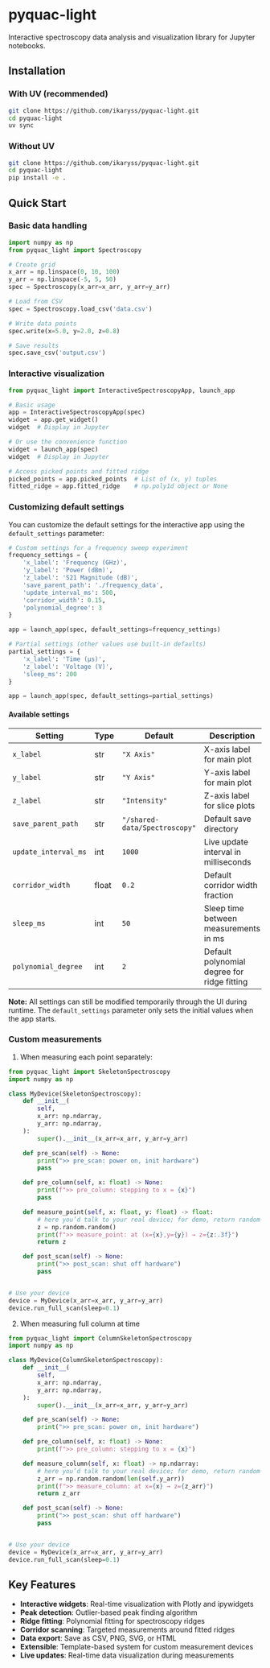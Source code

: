 # pyquac-light

Interactive spectroscopy data analysis and visualization library for Jupyter notebooks.

## Installation

### With UV (recommended)

```bash
git clone https://github.com/ikaryss/pyquac-light.git
cd pyquac-light
uv sync
```

### Without UV

```bash
git clone https://github.com/ikaryss/pyquac-light.git
cd pyquac-light
pip install -e .
```

## Quick Start

### Basic data handling

```python
import numpy as np
from pyquac_light import Spectroscopy

# Create grid
x_arr = np.linspace(0, 10, 100)
y_arr = np.linspace(-5, 5, 50)
spec = Spectroscopy(x_arr=x_arr, y_arr=y_arr)

# Load from CSV
spec = Spectroscopy.load_csv('data.csv')

# Write data points
spec.write(x=5.0, y=2.0, z=0.8)

# Save results
spec.save_csv('output.csv')
```

### Interactive visualization

```python
from pyquac_light import InteractiveSpectroscopyApp, launch_app

# Basic usage
app = InteractiveSpectroscopyApp(spec)
widget = app.get_widget()
widget  # Display in Jupyter

# Or use the convenience function
widget = launch_app(spec)
widget  # Display in Jupyter

# Access picked points and fitted ridge
picked_points = app.picked_points  # List of (x, y) tuples
fitted_ridge = app.fitted_ridge    # np.poly1d object or None
```

### Customizing default settings

You can customize the default settings for the interactive app using the `default_settings` parameter:

```python
# Custom settings for a frequency sweep experiment
frequency_settings = {
    'x_label': 'Frequency (GHz)',
    'y_label': 'Power (dBm)',
    'z_label': 'S21 Magnitude (dB)',
    'save_parent_path': './frequency_data',
    'update_interval_ms': 500,
    'corridor_width': 0.15,
    'polynomial_degree': 3
}

app = launch_app(spec, default_settings=frequency_settings)

# Partial settings (other values use built-in defaults)
partial_settings = {
    'x_label': 'Time (μs)',
    'z_label': 'Voltage (V)',
    'sleep_ms': 200
}

app = launch_app(spec, default_settings=partial_settings)
```

#### Available settings

| Setting              | Type  | Default                       | Description                                 |
| -------------------- | ----- | ----------------------------- | ------------------------------------------- |
| `x_label`            | str   | `"X Axis"`                    | X-axis label for main plot                  |
| `y_label`            | str   | `"Y Axis"`                    | Y-axis label for main plot                  |
| `z_label`            | str   | `"Intensity"`                 | Z-axis label for slice plots                |
| `save_parent_path`   | str   | `"/shared-data/Spectroscopy"` | Default save directory                      |
| `update_interval_ms` | int   | `1000`                        | Live update interval in milliseconds        |
| `corridor_width`     | float | `0.2`                         | Default corridor width fraction             |
| `sleep_ms`           | int   | `50`                          | Sleep time between measurements in ms       |
| `polynomial_degree`  | int   | `2`                           | Default polynomial degree for ridge fitting |

**Note:** All settings can still be modified temporarily through the UI during runtime. The `default_settings` parameter only sets the initial values when the app starts.

### Custom measurements

1. When measuring each point separately:

```python
from pyquac_light import SkeletonSpectroscopy
import numpy as np

class MyDevice(SkeletonSpectroscopy):
    def __init__(
        self,
        x_arr: np.ndarray,
        y_arr: np.ndarray,
    ):
        super().__init__(x_arr=x_arr, y_arr=y_arr)

    def pre_scan(self) -> None:
        print(">> pre_scan: power on, init hardware")
        pass

    def pre_column(self, x: float) -> None:
        print(f">> pre_column: stepping to x = {x}")
        pass

    def measure_point(self, x: float, y: float) -> float:
        # here you’d talk to your real device; for demo, return random
        z = np.random.random()
        print(f">> measure_point: at (x={x},y={y}) → z={z:.3f}")
        return z

    def post_scan(self) -> None:
        print(">> post_scan: shut off hardware")
        pass


# Use your device
device = MyDevice(x_arr=x_arr, y_arr=y_arr)
device.run_full_scan(sleep=0.1)
```

2. When measuring full column at time

```python
from pyquac_light import ColumnSkeletonSpectroscopy
import numpy as np

class MyDevice(ColumnSkeletonSpectroscopy):
    def __init__(
        self,
        x_arr: np.ndarray,
        y_arr: np.ndarray,
    ):
        super().__init__(x_arr=x_arr, y_arr=y_arr)

    def pre_scan(self) -> None:
        print(">> pre_scan: power on, init hardware")

    def pre_column(self, x: float) -> None:
        print(f">> pre_column: stepping to x = {x}")

    def measure_column(self, x: float) -> np.ndarray:
        # here you’d talk to your real device; for demo, return random
        z_arr = np.random.random(len(self.y_arr))
        print(f">> measure_column: at x={x} → z={z_arr}")
        return z_arr

    def post_scan(self) -> None:
        print(">> post_scan: shut off hardware")
        pass


# Use your device
device = MyDevice(x_arr=x_arr, y_arr=y_arr)
device.run_full_scan(sleep=0.1)
```

## Key Features

- **Interactive widgets**: Real-time visualization with Plotly and ipywidgets
- **Peak detection**: Outlier-based peak finding algorithm
- **Ridge fitting**: Polynomial fitting for spectroscopy ridges
- **Corridor scanning**: Targeted measurements around fitted ridges
- **Data export**: Save as CSV, PNG, SVG, or HTML
- **Extensible**: Template-based system for custom measurement devices
- **Live updates**: Real-time data visualization during measurements
